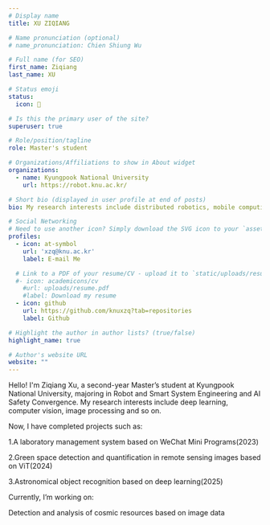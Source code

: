 ```yaml
---
# Display name
title: XU ZIQIANG

# Name pronunciation (optional)
# name_pronunciation: Chien Shiung Wu

# Full name (for SEO)
first_name: Ziqiang
last_name: XU

# Status emoji
status:
  icon: 🌼

# Is this the primary user of the site?
superuser: true

# Role/position/tagline
role: Master's student

# Organizations/Affiliations to show in About widget
organizations:
  - name: Kyungpook National University
    url: https://robot.knu.ac.kr/

# Short bio (displayed in user profile at end of posts)
bio: My research interests include distributed robotics, mobile computing and programmable matter.

# Social Networking
# Need to use another icon? Simply download the SVG icon to your `assets/media/icons/` folder.
profiles:
  - icon: at-symbol
    url: 'xzq@knu.ac.kr'
    label: E-mail Me

  # Link to a PDF of your resume/CV - upload it to `static/uploads/resume.pdf`
  #- icon: academicons/cv
    #url: uploads/resume.pdf
    #label: Download my resume
  - icon: github
    url: https://github.com/knuxzq?tab=repositories
    label: Github

# Highlight the author in author lists? (true/false)
highlight_name: true

# Author's website URL
website: ""
---
```


Hello! I'm Ziqiang Xu, a second-year Master’s student at Kyungpook National University, majoring in Robot and Smart System Engineering and AI Safety Convergence. My research interests include deep learning, computer vision, image processing and so on. 

Now, I have completed projects such as:

1.A laboratory management system based on WeChat Mini Programs(2023)

2.Green space detection and quantification in remote sensing images based on ViT(2024)

3.Astronomical object recognition based on deep learning(2025)

Currently, I’m working on:

Detection and analysis of cosmic resources based on image data
